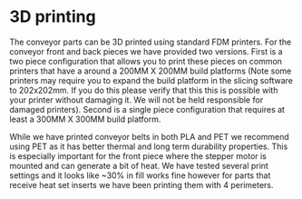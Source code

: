 # 3D printing
The conveyor parts can be 3D printed using standard FDM printers. For the conveyor front and back pieces we have provided two versions. First is a two piece configuration that allows you to print these pieces on common printers that have a around a 200MM X 200MM build platforms (Note some printers may require you to expand the build platform in the slicing software to 202x202mm. If you do this please verify that this this is possible with your printer without damaging it. We will not be held responsible for damaged printers). Second is a single piece configuration that requires at least a 300MM X 300MM build platform.

While we have printed conveyor belts in both PLA and PET we recommend using PET as it has better thermal and long term durability properties. This is especially important for the front piece where the stepper motor is mounted and can generate a bit of heat. We have tested several print settings and it looks like ~30% in fill works fine however for parts that receive heat set inserts we have been printing them with 4 perimeters.